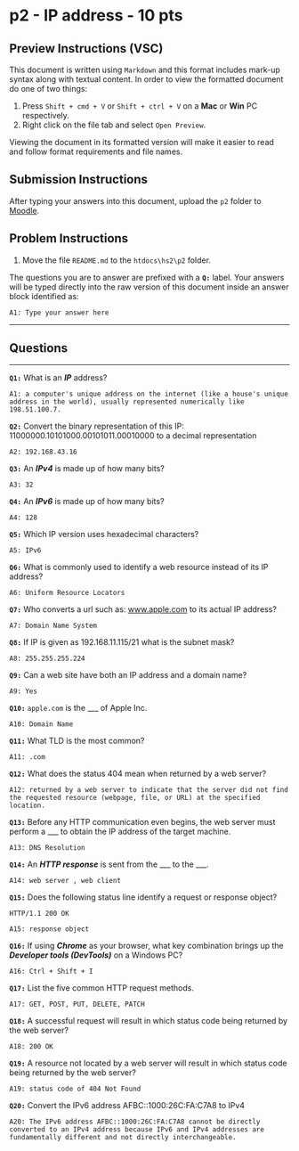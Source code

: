 # p2 - IP address - 10 pts

## Preview Instructions (VSC)
This document is written using `Markdown` and this format includes mark-up syntax along with textual content. In order to view the formatted document do one of two things:

1. Press `Shift + cmd + V` or `Shift + ctrl + V` on a **Mac** or **Win** PC respectively.
1. Right click on the file tab and select `Open Preview`.

Viewing the document in its formatted version will make it easier to read and follow format requirements and file names.


## Submission Instructions
After typing your answers into this document, upload the `p2` folder to [Moodle](classes.cs.siue.edu).

## Problem Instructions
1. Move the file `README.md` to the `htdocs\hs2\p2` folder.

The questions you are to answer are prefixed with a **`Q:`** label. Your answers will be typed directly into the raw version of this document inside an answer block identified as:
```
A1: Type your answer here
```
___
## Questions
___
**`Q1:`** What is an *__IP__* address?
```
A1: a computer's unique address on the internet (like a house's unique address in the world), usually represented numerically like 198.51.100.7.
```

**`Q2:`** Convert the binary representation of this IP: 11000000.10101000.00101011.00010000 to a decimal representation
```
A2: 192.168.43.16
```

**`Q3:`** An *__IPv4__* is made up of how many bits?
```
A3: 32
```

**`Q4:`** An *__IPv6__* is made up of how many bits?
```
A4: 128
```

**`Q5:`** Which IP version uses hexadecimal characters?
```
A5: IPv6
```

**`Q6:`** What is commonly used to identify a web resource instead of its IP address?
```
A6: Uniform Resource Locators
```

**`Q7:`** Who converts a url such as: www.apple.com to its actual IP address?
```
A7: Domain Name System
```

**`Q8:`** If IP is given as 192.168.11.115/21 what is the subnet mask?
```
A8: 255.255.255.224
```

**`Q9:`** Can a web site have both an IP address and a domain name?
```
A9: Yes
```

**`Q10:`** `apple.com` is the ___ of Apple Inc.
```
A10: Domain Name
 ```
**`Q11:`** What TLD is the most common?
```
A11: .com
```
**`Q12:`** What does the status 404 mean when returned by a web server?
```
A12: returned by a web server to indicate that the server did not find the requested resource (webpage, file, or URL) at the specified location. 
```
**`Q13:`** Before any HTTP communication even begins, the web server must perform a ___ to obtain the IP address of the target machine.
```
A13: DNS Resolution
```
**`Q14:`** An *__HTTP response__* is sent from the ___ to the ___.
```
A14: web server , web client
```
**`Q15:`** Does the following status line identify a request or response object? 

`HTTP/1.1 200 OK`
```
A15: response object
```
**`Q16:`** If using *__Chrome__* as your browser, what key combination brings up the *__Developer tools (DevTools)__* on a Windows PC?
```
A16: Ctrl + Shift + I
```
**`Q17:`** List the five common HTTP request methods.
```
A17: GET, POST, PUT, DELETE, PATCH
```
**`Q18:`** A successful request will result in which status code being returned by the web server?
```
A18: 200 OK
```
**`Q19:`** A resource not located by a web server will result in which status code being returned by the web server?
```
A19: status code of 404 Not Found
```
**`Q20:`** Convert the IPv6 address AFBC::1000:26C:FA:C7A8 to IPv4
```
A20: The IPv6 address AFBC::1000:26C:FA:C7A8 cannot be directly converted to an IPv4 address because IPv6 and IPv4 addresses are fundamentally different and not directly interchangeable.
```










